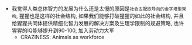 - 我觉得人类总体智力的发展为什么还是太慢的原因是`社会支配欲导向的金字塔型架构`, 猩猩也是这样的社会结构, 如果我们能够打破猩猩的如此的社会结构, 并且给猩猩共同体提供精细化智力发展的解决方案及生理学限制的规避策略, 也许猩猩的IQ能够提升到90-100, 加入劳动力大军
    - CRAZINESS: Animals as workforce